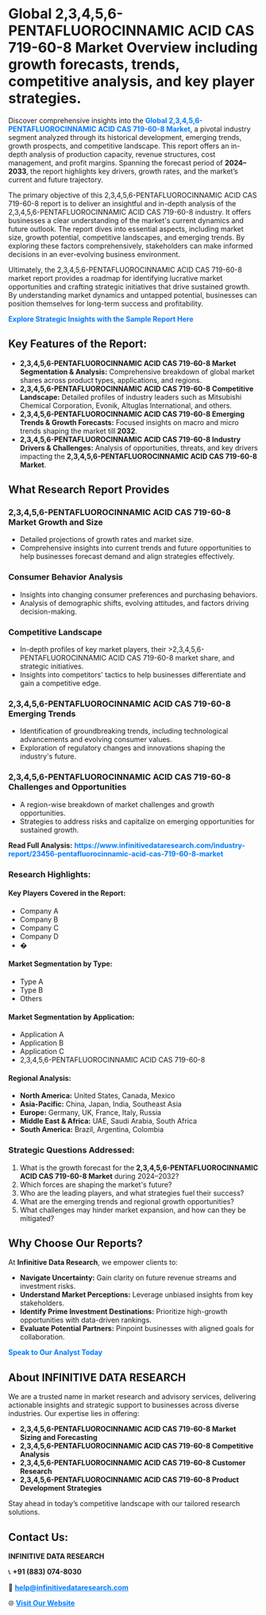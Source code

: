 <h1>Global 2,3,4,5,6-PENTAFLUOROCINNAMIC ACID CAS 719-60-8 Market Overview including growth forecasts, trends, competitive analysis, and key player strategies.</h1>
<p>
Discover comprehensive insights into the 
<a href="https://www.infinitivedataresearch.com/industry-report/23456-pentafluorocinnamic-acid-cas-719-60-8-market" rel="dofollow" style="color: #007BFF; text-decoration: none;"><strong>Global 2,3,4,5,6-PENTAFLUOROCINNAMIC ACID CAS 719-60-8 Market</strong></a>, a pivotal industry segment analyzed through its historical development, emerging trends, growth prospects, and competitive landscape. This report offers an in-depth analysis of production capacity, revenue structures, cost management, and profit margins. Spanning the forecast period of <strong>2024–2033</strong>, the report highlights key drivers, growth rates, and the market’s current and future trajectory.
</p>
<p>
The primary objective of this 2,3,4,5,6-PENTAFLUOROCINNAMIC ACID CAS 719-60-8 report is to deliver an insightful and in-depth analysis of the 2,3,4,5,6-PENTAFLUOROCINNAMIC ACID CAS 719-60-8 industry. It offers businesses a clear understanding of the market's current dynamics and future outlook. The report dives into essential aspects, including market size, growth potential, competitive landscapes, and emerging trends. By exploring these factors comprehensively, stakeholders can make informed decisions in an ever-evolving business environment.
</p>
<p>
Ultimately, the 2,3,4,5,6-PENTAFLUOROCINNAMIC ACID CAS 719-60-8 market report provides a roadmap for identifying lucrative market opportunities and crafting strategic initiatives that drive sustained growth. By understanding market dynamics and untapped potential, businesses can position themselves for long-term success and profitability.
</p>
<p>
<a href="https://www.infinitivedataresearch.com/request-sample/reportId=111277" style="color: #007BFF; text-decoration: none;"><strong>Explore Strategic Insights with the Sample Report Here</strong></a>
</p>

<h2>Key Features of the Report:</h2>
<ul>
<li><strong>2,3,4,5,6-PENTAFLUOROCINNAMIC ACID CAS 719-60-8 Market Segmentation & Analysis:</strong> Comprehensive breakdown of global market shares across product types, applications, and regions.</li>
<li><strong>2,3,4,5,6-PENTAFLUOROCINNAMIC ACID CAS 719-60-8 Competitive Landscape:</strong> Detailed profiles of industry leaders such as Mitsubishi Chemical Corporation, Evonik, Altuglas International, and others.</li>
<li><strong>2,3,4,5,6-PENTAFLUOROCINNAMIC ACID CAS 719-60-8 Emerging Trends & Growth Forecasts:</strong> Focused insights on macro and micro trends shaping the market till <strong>2032</strong>.</li>
<li><strong>2,3,4,5,6-PENTAFLUOROCINNAMIC ACID CAS 719-60-8 Industry Drivers & Challenges:</strong> Analysis of opportunities, threats, and key drivers impacting the <strong>2,3,4,5,6-PENTAFLUOROCINNAMIC ACID CAS 719-60-8 Market</strong>.</li>
</ul>

<h2>What Research Report Provides</h2>
<h3>2,3,4,5,6-PENTAFLUOROCINNAMIC ACID CAS 719-60-8 Market Growth and Size</h3>
<ul>
<li>Detailed projections of growth rates and market size.</li>
<li>Comprehensive insights into current trends and future opportunities to help businesses forecast demand and align strategies effectively.</li>
</ul>

<h3>Consumer Behavior Analysis</h3>
<ul>
<li>Insights into changing consumer preferences and purchasing behaviors.</li>
<li>Analysis of demographic shifts, evolving attitudes, and factors driving decision-making.</li>
</ul>

<h3>Competitive Landscape</h3>
<ul>
<li>In-depth profiles of key market players, their >2,3,4,5,6-PENTAFLUOROCINNAMIC ACID CAS 719-60-8 market share, and strategic initiatives.</li>
<li>Insights into competitors' tactics to help businesses differentiate and gain a competitive edge.</li>
</ul>

<h3>2,3,4,5,6-PENTAFLUOROCINNAMIC ACID CAS 719-60-8 Emerging Trends</h3>
<ul>
<li>Identification of groundbreaking trends, including technological advancements and evolving consumer values.</li>
<li>Exploration of regulatory changes and innovations shaping the industry's future.</li>
</ul>

<h3>2,3,4,5,6-PENTAFLUOROCINNAMIC ACID CAS 719-60-8 Challenges and Opportunities</h3>
<ul>
<li>A region-wise breakdown of market challenges and growth opportunities.</li>
<li>Strategies to address risks and capitalize on emerging opportunities for sustained growth.</li>
</ul>
<p><strong>Read Full Analysis:</strong> <a href="https://www.infinitivedataresearch.com/industry-report/23456-pentafluorocinnamic-acid-cas-719-60-8-market" rel="dofollow" style="color: #007BFF; text-decoration: none;"><strong>https://www.infinitivedataresearch.com/industry-report/23456-pentafluorocinnamic-acid-cas-719-60-8-market</strong></a></p>
<h3>Research Highlights:</h3>
<h4>Key Players Covered in the Report:</h4>
<ul><li>Company A</li><li>Company B</li><li>Company C</li><li>Company D</li><li>�</li></ul>
<h4>Market Segmentation by Type:</h4>
<ul><li>Type A</li><li>Type B</li><li>Others</li></ul>
<h4>Market Segmentation by Application:</h4>
<ul><li>Application A</li><li>Application B</li><li>Application C</li><li>2,3,4,5,6-PENTAFLUOROCINNAMIC ACID CAS 719-60-8</li></ul>

<h4>Regional Analysis:</h4>
<ul>
<li><strong>North America:</strong> United States, Canada, Mexico</li>
<li><strong>Asia-Pacific:</strong> China, Japan, India, Southeast Asia</li>
<li><strong>Europe:</strong> Germany, UK, France, Italy, Russia</li>
<li><strong>Middle East & Africa:</strong> UAE, Saudi Arabia, South Africa</li>
<li><strong>South America:</strong> Brazil, Argentina, Colombia</li>
</ul>

<h3>Strategic Questions Addressed:</h3>
<ol>
<li>What is the growth forecast for the <strong>2,3,4,5,6-PENTAFLUOROCINNAMIC ACID CAS 719-60-8 Market</strong> during 2024–2032?</li>
<li>Which forces are shaping the market's future?</li>
<li>Who are the leading players, and what strategies fuel their success?</li>
<li>What are the emerging trends and regional growth opportunities?</li>
<li>What challenges may hinder market expansion, and how can they be mitigated?</li>
</ol>

<h2>Why Choose Our Reports?</h2>
<p>At <strong>Infinitive Data Research</strong>, we empower clients to:</p>
<ul>
<li><strong>Navigate Uncertainty:</strong> Gain clarity on future revenue streams and investment risks.</li>
<li><strong>Understand Market Perceptions:</strong> Leverage unbiased insights from key stakeholders.</li>
<li><strong>Identify Prime Investment Destinations:</strong> Prioritize high-growth opportunities with data-driven rankings.</li>
<li><strong>Evaluate Potential Partners:</strong> Pinpoint businesses with aligned goals for collaboration.</li>
</ul>
<p><a href="https://www.infinitivedataresearch.com/industry-report/23456-pentafluorocinnamic-acid-cas-719-60-8-market" rel="dofollow" style="color: #007BFF; text-decoration: none;"><strong>Speak to Our Analyst Today</strong></a></p>

<h2>About INFINITIVE DATA RESEARCH</h2>
<p>We are a trusted name in market research and advisory services, delivering actionable insights and strategic support to businesses across diverse industries. Our expertise lies in offering:</p>
<ul>
<li><strong>2,3,4,5,6-PENTAFLUOROCINNAMIC ACID CAS 719-60-8 Market Sizing and Forecasting</strong></li>
<li><strong>2,3,4,5,6-PENTAFLUOROCINNAMIC ACID CAS 719-60-8 Competitive Analysis</strong></li>
<li><strong>2,3,4,5,6-PENTAFLUOROCINNAMIC ACID CAS 719-60-8 Customer Research</strong></li>
<li><strong>2,3,4,5,6-PENTAFLUOROCINNAMIC ACID CAS 719-60-8 Product Development Strategies</strong></li>
</ul>
<p>Stay ahead in today’s competitive landscape with our tailored research solutions.</p>

<h2>Contact Us:</h2>
<p><strong>INFINITIVE DATA RESEARCH</strong></p>
<p>📞 <strong>+91 (883) 074-8030</strong></p>
<p>📧 <strong><a href="mailto:help@infinitivedataresearch.com" style="color: #007BFF;">help@infinitivedataresearch.com</a></strong></p>
<p>🌐 <strong><a href="https://www.infinitivedataresearch.com" rel="dofollow" style="color: #007BFF;">Visit Our Website</a></strong></p>